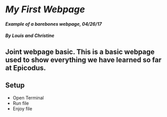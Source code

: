 # _My First Webpage_

#### _Example of a barebones webpage, 04/26/17_

##### By _**Louis and Christine**_

## Joint webpage basic. This is a basic webpage used to show everything we have learned so far at Epicodus.

## Setup
  * Open Terminal
  * Run file
  * Enjoy file
  
